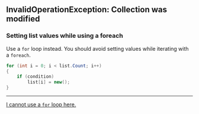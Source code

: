 ## InvalidOperationException: Collection was modified
### Setting list values while using a foreach
Use a `for` loop instead. You should avoid setting values while iterating with a `foreach`.
```csharp
for (int i = 0; i < list.Count; i++)
{
    if (condition)
        list[i] = new();
}
```

---

[I cannot use a `for` loop here.](Collection%20Set.md)
